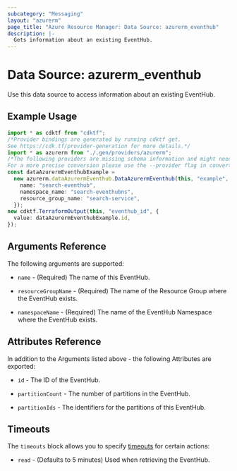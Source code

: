 ```yaml
---
subcategory: "Messaging"
layout: "azurerm"
page_title: "Azure Resource Manager: Data Source: azurerm_eventhub"
description: |-
  Gets information about an existing EventHub.
---
```


# Data Source: azurerm\_eventhub

Use this data source to access information about an existing EventHub.

## Example Usage

```typescript
import * as cdktf from "cdktf";
/*Provider bindings are generated by running cdktf get.
See https://cdk.tf/provider-generation for more details.*/
import * as azurerm from "./.gen/providers/azurerm";
/*The following providers are missing schema information and might need manual adjustments to synthesize correctly: azurerm.
For a more precise conversion please use the --provider flag in convert.*/
const dataAzurermEventhubExample =
  new azurerm.dataAzurermEventhub.DataAzurermEventhub(this, "example", {
    name: "search-eventhub",
    namespace_name: "search-eventhubns",
    resource_group_name: "search-service",
  });
new cdktf.TerraformOutput(this, "eventhub_id", {
  value: dataAzurermEventhubExample.id,
});

```

## Arguments Reference

The following arguments are supported:

*   `name` - (Required) The name of this EventHub.

*   `resourceGroupName` - (Required) The name of the Resource Group where the EventHub exists.

*   `namespaceName` - (Required) The name of the EventHub Namespace where the EventHub exists.

## Attributes Reference

In addition to the Arguments listed above - the following Attributes are exported:

*   `id` - The ID of the EventHub.

*   `partitionCount` - The number of partitions in the EventHub.

*   `partitionIds` - The identifiers for the partitions of this EventHub.

## Timeouts

The `timeouts` block allows you to specify [timeouts](https://www.terraform.io/language/resources/syntax#operation-timeouts) for certain actions:

* `read` - (Defaults to 5 minutes) Used when retrieving the EventHub.
